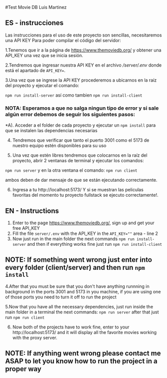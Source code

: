 #Test Movie DB Luis Martinez

## ES - instrucciones

Las instrucciones para el uso de este proyecto son sencillas, necesitaremos una API KEY Para poder compilar el código del servidor: 

1.Tenemos que ir a la página de https://www.themoviedb.org/ y obtener una API_KEY una vez que se inicia sesión.

2.Tendremos que ingresar nuestra API KEY en el archivo */server/.env* donde está el apartado de `API_KEY=`.

3.Una vez que se ingrese la API KEY procederemos a ubicarnos en la raíz del proyecto y ejecutar el comando: 

`npm run install-server` así como tambien `npm run install-client`

### NOTA: Esperamos a que no salga ningun tipo de error y si sale algún error debemos de seguir los siguientes pasos:

*A). Acceder a el folder de cada proyecto y ejecutar un `npm install` para que se instalen las dependencias necesarias


4. Tendremos que verificar que tanto el puerto 3001 como el 5173 de nuestro equipo estén disponibles para su uso

5. Una vez que estén libres tendremos que colocarnos en la raíz del proyecto, abrir 2 ventanas de terminal y ejecutar los comandos:

`npm run server` y en la otra ventana el comando:  `npm run client`

ambos deben de dar mensaje de que se están ejecutando correctamente.

6. Ingresa a tu http://localhost:5173/ Y si se muestran las peliculas favoritas del momento tu proyecto fullstack se ejecuto correctamente!.

## EN - Instructions

1. Enter to the page https://www.themoviedb.org/, sign up and get your free API_KEY
2.  Fill the file `server/.env` with the API_KEY in the `API_KEY=""` area - line 2
3.  Now just run in the main folder the next commands
`npm run install-server` and then if everything works fine just run `npm run install-client`

## NOTE: If something went wrong just enter into every folder (client/server) and then run `npm install`

4.After that you must be sure that you don't have anything runnning in background in the ports 3001 and 5173 in you machine, if you are using one of those ports you need to turn it off to run the project

5.Now that you have all the necessary dependencies, just run inside the main folder in a terminal the next commands: 
`npm run server` after that just run `npm run client`

6.  Now both of the projects have to work fine, enter to your http://localhost:5173/ and it will display all the favorite movies working with the proxy server.

## NOTE: If anything went wrong please contact  me ASAP to let you know how to run the project in a proper way
